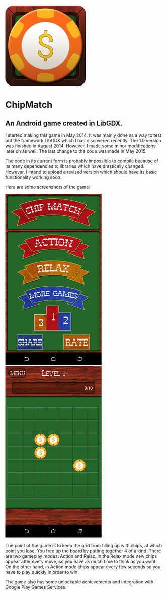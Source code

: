 ![Alt text](./icon.png?raw=true "Icon") 
# ChipMatch
## An Android game created in LibGDX.



I started making this game in May 2014. It was mainly done as a way to test out the framework LibGDX which I had discovered recently. 
The 1.0 version was finished in August 2014. However, I made some minor modifications later on as well. The last change to the code was made in May 2015.

The code in its current form is probably impossible to compile because of its many dependencies to libraries which have drastically changed. However, I intend to upload a revised version which should have its basic functionality working soon.

Here are some screenshots of the game:

![Alt text](./screenshot1.png?raw=true) ![Alt text](./screenshot2.png?raw=true)

The point of the game is to keep the grid from filling up with chips, at which point you lose. You free up the board by putting together 4 of a kind.
There are two gameplay modes: Action and Relax. In the Relax mode new chips appear after every move, so you have as much time to think as you want.
On the other hand, in Action mode chips appear every few seconds so you have to play quickly in order to win.

The game also has some unlockable achievements and integration with Google Play Games Services.

